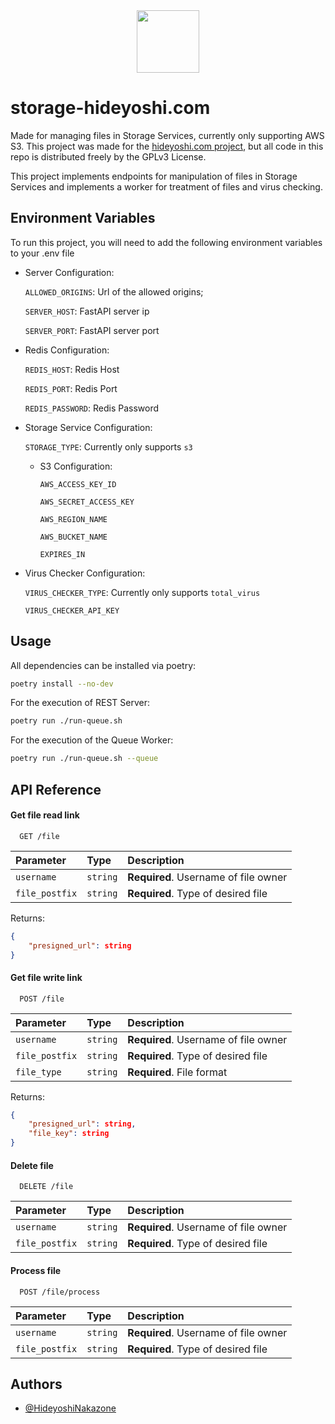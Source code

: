 <div align="center">
  <a href="https://github.com/HideyoshiNakazone/hideyoshi.com">
    <img src="https://drive.google.com/uc?export=view&id=1ka1kTMcloX_wjAlKLET9VoaRTyRuGmxQ" width="100" height="100" allow="autoplay"\>
  </a>
</div>

# storage-hideyoshi.com

Made for managing files in Storage Services, currently only supporting AWS S3. This project was made for the [hideyoshi.com project](https://github.com/HideyoshiNakazone/hideyoshi.com), but all code in this repo is distributed freely by the GPLv3 License.

This project implements endpoints for manipulation of files in Storage Services and implements a worker for treatment of files and virus checking.
## Environment Variables

To run this project, you will need to add the following environment variables to your .env file

- Server Configuration:

    `ALLOWED_ORIGINS`: Url of the allowed origins;

    `SERVER_HOST`: FastAPI server ip

    `SERVER_PORT`: FastAPI server port

- Redis Configuration:

    `REDIS_HOST`: Redis Host

    `REDIS_PORT`: Redis Port
    
    `REDIS_PASSWORD`: Redis Password

- Storage Service Configuration:

    `STORAGE_TYPE`: Currently only supports `s3`

    - S3 Configuration:

        `AWS_ACCESS_KEY_ID`

        `AWS_SECRET_ACCESS_KEY`

        `AWS_REGION_NAME`

        `AWS_BUCKET_NAME`

        `EXPIRES_IN`

- Virus Checker Configuration:

    `VIRUS_CHECKER_TYPE`: Currently only supports `total_virus`

    `VIRUS_CHECKER_API_KEY`

## Usage

All dependencies can be installed via poetry:

```bash
poetry install --no-dev
```

For the execution of REST Server:

```bash
poetry run ./run-queue.sh
```

For the execution of the Queue Worker:

```bash
poetry run ./run-queue.sh --queue
```

## API Reference

#### Get file read link

```http
  GET /file
```

| Parameter      | Type     | Description                          |
| :--------      | :------- | :-------------------------           |
| `username`     | `string` | **Required**. Username of file owner |
| `file_postfix` | `string` | **Required**. Type of desired file   |

Returns:

```json
{
    "presigned_url": string
}
```

#### Get file write link

```http
  POST /file
```

| Parameter      | Type     | Description                          |
| :--------      | :------- | :-------------------------           |
| `username`     | `string` | **Required**. Username of file owner |
| `file_postfix` | `string` | **Required**. Type of desired file   |
| `file_type`    | `string` | **Required**. File format            |

Returns:

```json
{
    "presigned_url": string,
    "file_key": string
}
```

#### Delete file

```http
  DELETE /file
```

| Parameter      | Type     | Description                          |
| :--------      | :------- | :-------------------------           |
| `username`     | `string` | **Required**. Username of file owner |
| `file_postfix` | `string` | **Required**. Type of desired file   |

#### Process file

```http
  POST /file/process
```

| Parameter      | Type     | Description                          |
| :--------      | :------- | :-------------------------           |
| `username`     | `string` | **Required**. Username of file owner |
| `file_postfix` | `string` | **Required**. Type of desired file   |


## Authors

- [@HideyoshiNakazone](https://github.com/HideyoshiNakazone)

